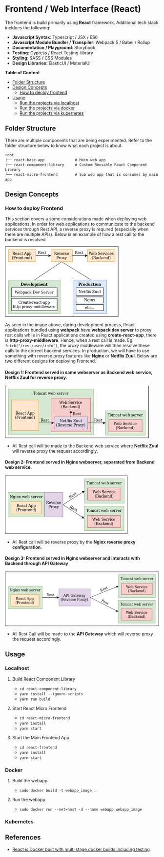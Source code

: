 # Frontend / Web Interface (React)

The frontend is build primarily using **React** framework. Additional tech stack incldues the following:
- **Javascript Syntax**: Typescript / JSX / ES6
- **Javascript Module Bundler / Transpiler**: Webpack 5 / Babel / Rollup
- **Documentation / Playground**: Storybook
- **Testing**: Cypress / React Testing-library
- **Styling**: SASS / CSS Modules
- **Design Libraries**: ElasticUI / MaterialUI

**Table of Content**
- [Folder Structure](#folder-structure)
- [Design Concepts](#design-concepts)
    - [How to deploy frontend](#how-to-deploy-frontend)
- [Usage](#usage)
    - [Run the projects via localhost](#localhost)
    - [Run the projects via docker](#docker)
    - [Run the projects via kubernetes](#kubernetes)

## Folder Structure

There are multiple components that are being experimented. Refer to the folder structure below to know what each project
is about.

```
root
├── react-base-app              # Main web app
├── react-component-library     # Custom Reusable React Component Library
└── react-micro-frontend        # Sub web app that is consumes by main app  
```

## Design Concepts

### How to deploy Frontend

This section covers a some considerations made when deploying web applications. In order for web applications to communicate
to the backend services through Rest API, a reverse proxy is required (especially when there are multiple APIs). Below is 
an example of how a rest call to the backend is resolved.

![Frontend Reverse Proxy](../doc/images/frontend_reverse_proxy.png)

As seen in the image above, during development process, React applications bundled using **webpack** have **webpack dev server** 
to proxy rest calls while in React applications created using **create-react-app**, there is **http-proxy-middleware**. Hence, 
when a rest call is made. Eg `fetch("/rest/user/info")`, the proxy middleware will then resolve these calls to the correct
backend services. In production, we will have to use something with reverse proxy features like **Nginx** or **Netflix Zuul**. Below
are two different designs for deploying Frontend.

#### Design 1: Frontend served in same webserver as Backend web service, Netflix Zuul for reverse proxy.

![Frontend Design 1](../doc/images/frontend_design1.png)

- All Rest call will be made to the Backend web service where **Netflix Zuul** will reverse proxy the request accordingly.

#### Design 2: Frontend served in Nginx webserver, separated from Backend web service.

![Frontend Design 2](../doc/images/frontend_design2.png)

- All Rest call will be reverse proxy by the **Nginx reverse proxy configuration**.

#### Design 3: Frontend served in Nginx webserver and interacts with Backend through API Gateway

![Frontend Design 3](../doc/images/frontend_design3.png)

- All Rest Call will be made to the **API Gateway** which will reverse proxy the request accordingly.

## Usage

### Localhost

1. Build React Component Library
    - `cd react-component-library`
    - `yarn install --ignore-scripts`
    - `yarn run build`

2. Start React Micro Frontend
    - `cd react-micro-frontend`
    - `yarn install`
    - `yarn start`

3. Start the Main Frontend App
    - `cd react-frontend`
    - `yarn install`
    - `yarn start`

### Docker

1. Build the webapp
    - `sudo docker build -t webapp_image .`

2. Run the webapp
    - `sudo docker run --net=host -d --name webapp webapp_image`

### Kubernetes


## References

- [React is Docker built with multi stage docker builds including testing](https://medium.com/@tiangolo/react-in-docker-with-nginx-built-with-multi-stage-docker-builds-including-testing-8cc49d6ec305)

